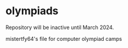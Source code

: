 # olympiads
Repository will be inactive until March 2024.

mistertfy64's file for computer olympiad camps
